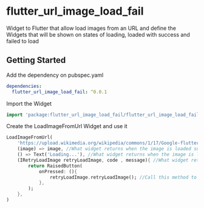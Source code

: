 # flutter_url_image_load_fail

Widget to Flutter that allow load images from an URL and define the Widgets that will be shown on states of loading, loaded with success and failed to load

## Getting Started

Add the dependency on pubspec.yaml
```yaml
dependencies:
  flutter_url_image_load_fail: ^0.0.1
```

Import the Widget
```dart
import 'package:flutter_url_image_load_fail/flutter_url_image_load_fail.dart';
```

Create the LoadImageFromUrl Widget and use it
```dart
LoadImageFromUrl(
    'https://upload.wikimedia.org/wikipedia/commons/1/17/Google-flutter-logo.png', //Image URL to load
    (image) => image, //What widget returns when the image is loaded successfully
    () => Text('Loading...'), //What widget returns when the image is loading
    (IRetryLoadImage retryLoadImage, code , message){ //What widget returns when the image failed to load
        return RaisedButton(
            onPressed: (){
                retryLoadImage.retryLoadImage(); //Call this method to retry load the image when it failed to load
            },
        );
    },
)
```
